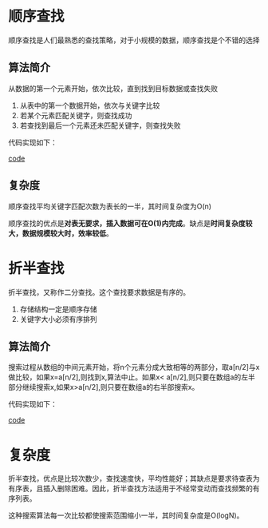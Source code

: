 # 顺序查找

顺序查找是人们最熟悉的查找策略，对于小规模的数据，顺序查找是个不错的选择

## 算法简介

从数据的第一个元素开始，依次比较，直到找到目标数据或查找失败

1. 从表中的第一个数据开始，依次与关键字比较
2. 若某个元素匹配关键字，则查找成功
3. 若查找到最后一个元素还未匹配关键字，则查找失败

代码实现如下：

[code](code/SequelSearch.java)

## 复杂度

顺序查找平均关键字匹配次数为表长的一半，其时间复杂度为O(n)

顺序查找的优点是**对表无要求，插入数据可在O(1)内完成**。缺点是**时间复杂度较大，数据规模较大时，效率较低**。

# 折半查找

折半查找，又称作二分查找。这个查找要求数据是有序的。

1. 存储结构一定是顺序存储
2. 关键字大小必须有序排列

## 算法简介

搜索过程从数组的中间元素开始，将n个元素分成大致相等的两部分，取a[n/2]与x做比较，如果x=a[n/2],则找到x,算法中止。如果x< a[n/2],则只要在数组a的左半部分继续搜索x,如果x>a[n/2],则只要在数组a的右半部搜索x。  

代码实现如下：

[code](code/BinarySearch.java)

# 复杂度

折半查找，优点是比较次数少，查找速度快，平均性能好；其缺点是要求待查表为有序表，且插入删除困难。因此，折半查找方法适用于不经常变动而查找频繁的有序列表。 

这种搜索算法每一次比较都使搜索范围缩小一半，其时间复杂度是O(logN)。 